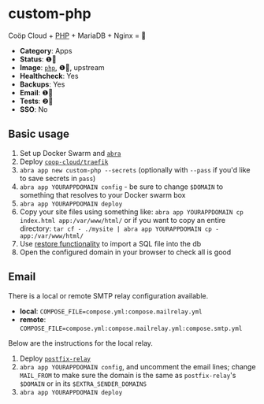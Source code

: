 # custom-php


Coöp Cloud + [PHP](https://php.org) + MariaDB + Nginx = 🥳

<!-- metadata -->

- **Category**: Apps
- **Status**: ❶💚
- **Image**: [`php`](https://hub.docker.com/_/php), ❶💚, upstream
- **Healthcheck**: Yes
- **Backups**: Yes
- **Email**: ❶💚
- **Tests**: ❷💛
- **SSO**: No

<!-- endmetadata -->

## Basic usage

1. Set up Docker Swarm and [`abra`][abra]
2. Deploy [`coop-cloud/traefik`][cc-traefik]
3. `abra app new custom-php --secrets` (optionally with `--pass` if you'd like
   to save secrets in `pass`)
4. `abra app YOURAPPDOMAIN config` - be sure to change `$DOMAIN` to something that resolves to
   your Docker swarm box
5. `abra app YOURAPPDOMAIN deploy`
6. Copy your site files using something like: `abra app YOURAPPDOMAIN cp index.html app:/var/www/html/` or if you want to copy an entire directory: `tar cf - ./mysite | abra app YOURAPPDOMAIN cp - app:/var/www/html/`
6. Use [restore functionality](https://docs.coopcloud.tech/backup-restore/) to import a SQL file into the db
6. Open the configured domain in your browser to check all is good


## Email

There is a local or remote SMTP relay configuration available.

- **local**: `COMPOSE_FILE=compose.yml:compose.mailrelay.yml`
- **remote**: `COMPOSE_FILE=compose.yml:compose.mailrelay.yml:compose.smtp.yml`

Below are the instructions for the local relay.

1. Deploy [`postfix-relay`][cc-postfix-relay]
2. `abra app YOURAPPDOMAIN config`, and uncomment the email lines; change
   `MAIL_FROM` to make sure the domain is the same as `postfix-relay`'s
   `$DOMAIN` or in its `$EXTRA_SENDER_DOMAINS`
3. `abra app YOURAPPDOMAIN deploy`

[abra]: https://git.autonomic.zone/autonomic-cooperative/abra
[cc-traefik]: https://git.autonomic.zone/coop-cloud/traefik
[cc-postfix-relay]: https://git.autonomic.zone/coop-cloud/traefik
